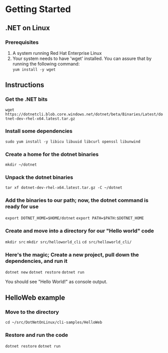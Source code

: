 
# Getting Started
## .NET on Linux

### Prerequisites

1. A system running Red Hat Enterprise Linux
1. Your system needs to have 'wget' installed. You can assure that by running the following command:  
`yum install -y wget`

## Instructions
### Get the .NET bits
`wget https://dotnetcli.blob.core.windows.net/dotnet/beta/Binaries/Latest/dotnet-dev-rhel-x64.latest.tar.gz`

### Install some dependencies
`sudo yum install -y libicu libuuid libcurl openssl libunwind`

### Create a home for the dotnet binaries
`mkdir ~/dotnet`

### Unpack the dotnet binaries
`tar xf dotnet-dev-rhel-x64.latest.tar.gz -C ~/dotnet`

### Add the binaries to our path; now, the dotnet command is ready for use
`export DOTNET_HOME=$HOME/dotnet`
`export PATH=$PATH:$DOTNET_HOME`

### Create and move into a directory for our "Hello world" code
`mkdir src`
`mkdir src/helloworld_cli`
`cd src/helloworld_cli/`

### Here's the magic; Create a new project, pull down the dependencies, and run it
`dotnet new`
`dotnet restore`
`dotnet run`

You should see "Hello World!" as console output.


## HelloWeb example
### Move to the directory
`cd ~/src/DotNetOnLinux/cli-samples/HelloWeb`

### Restore and run the code
`dotnet restore`
`dotnet run`
